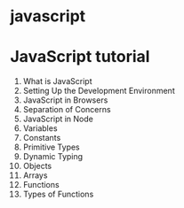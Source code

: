 # javascript
<h1>JavaScript tutorial</h1>
<ol>
<li>What is JavaScript</li>
<li>Setting Up the Development Environment</li>
<li>JavaScript in Browsers</li>
<li>Separation of Concerns</li>
<li>JavaScript in Node</li>
<li>Variables</li>
<li>Constants</li>
<li>Primitive Types</li>
<li>Dynamic Typing</li>
<li>Objects</li>
<li>Arrays</li>
<li>Functions</li>
<li>Types of Functions</li>
</ol>
